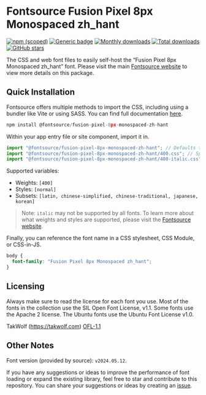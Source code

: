 # Fontsource Fusion Pixel 8px Monospaced zh_hant

[![npm (scoped)](https://img.shields.io/npm/v/@fontsource/fusion-pixel-8px-monospaced-zh-hant?color=brightgreen)](https://www.npmjs.com/package/@fontsource/fusion-pixel-8px-monospaced-zh-hant) [![Generic badge](https://img.shields.io/badge/fontsource-passing-brightgreen)](https://github.com/fontsource/fontsource) [![Monthly downloads](https://badgen.net/npm/dm/@fontsource/fusion-pixel-8px-monospaced-zh-hant)](https://github.com/fontsource/fontsource) [![Total downloads](https://badgen.net/npm/dt/@fontsource/fusion-pixel-8px-monospaced-zh-hant)](https://github.com/fontsource/fontsource) [![GitHub stars](https://img.shields.io/github/stars/fontsource/fontsource.svg?style=social&label=Star)](https://github.com/fontsource/fontsource/stargazers)

The CSS and web font files to easily self-host the “Fusion Pixel 8px Monospaced zh_hant” font. Please visit the main [Fontsource website](https://fontsource.org/fonts/fusion-pixel-8px-monospaced-zh-hant) to view more details on this package.

## Quick Installation

Fontsource offers multiple methods to import the CSS, including using a bundler like Vite or using SASS. You can find full documentation [here](https://fontsource.org/docs/getting-started/introduction).

```javascript
npm install @fontsource/fusion-pixel-8px-monospaced-zh-hant
```

Within your app entry file or site component, import it in.

```javascript
import "@fontsource/fusion-pixel-8px-monospaced-zh-hant"; // Defaults to weight 400
import "@fontsource/fusion-pixel-8px-monospaced-zh-hant/400.css"; // Specify weight
import "@fontsource/fusion-pixel-8px-monospaced-zh-hant/400-italic.css"; // Specify weight and style
```

Supported variables:
- Weights: `[400]`
- Styles: `[normal]`
- Subsets: `[latin, chinese-simplified, chinese-traditional, japanese, korean]`

> Note: `italic` may not be supported by all fonts. To learn more about what weights and styles are supported, please visit the [Fontsource website](https://fontsource.org/fonts/fusion-pixel-8px-monospaced-zh-hant).

Finally, you can reference the font name in a CSS stylesheet, CSS Module, or CSS-in-JS.

```css
body {
  font-family: "Fusion Pixel 8px Monospaced zh_hant";
}
```

## Licensing
Always make sure to read the license for each font you use. Most of the fonts in the collection use the SIL Open Font License, v1.1. Some fonts use the Apache 2 license. The Ubuntu fonts use the Ubuntu Font License v1.0.

TakWolf (https://takwolf.com)
[OFL-1.1](https://raw.githubusercontent.com/TakWolf/fusion-pixel-font/master/LICENSE-OFL)

## Other Notes
Font version (provided by source): `v2024.05.12`.

If you have any suggestions or ideas to improve the performance of font loading or expand the existing library, feel free to star and contribute to this repository. You can share your suggestions or ideas by creating an [issue](https://github.com/fontsource/fontsource/issues).